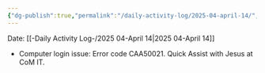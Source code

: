 ```yaml
---
{"dg-publish":true,"permalink":"/daily-activity-log/2025-04-april-14/","noteIcon":"","created":"2025-07-07T14:23:43.296-05:00"}
---
```


Date: [[-Daily Activity Log-/2025 04-April 14\|2025 04-April 14]]

- Computer login issue: Error code CAA50021. Quick Assist with Jesus at CoM IT.